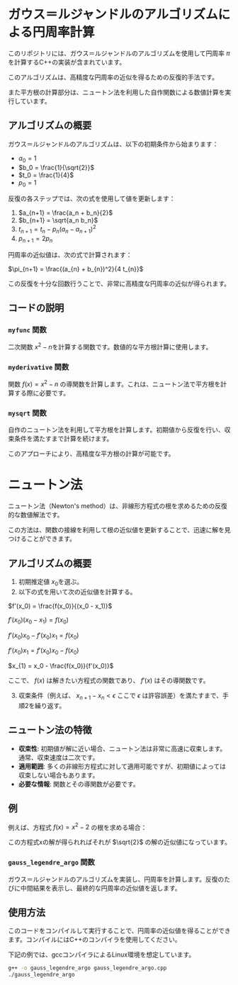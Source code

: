 # ガウス＝ルジャンドルのアルゴリズムによる円周率計算

このリポジトリには、ガウス＝ルジャンドルのアルゴリズムを使用して円周率 $\pi$ を計算するC++の実装が含まれています。

このアルゴリズムは、高精度な円周率の近似を得るための反復的手法です。

また平方根の計算部分は、ニュートン法を利用した自作関数による数値計算を実行しています。

## アルゴリズムの概要

ガウス＝ルジャンドルのアルゴリズムは、以下の初期条件から始まります：

- $a_0 = 1$
- $b_0 = \frac{1}{\sqrt{2}}$
- $t_0 = \frac{1}{4}$
- $p_0 = 1$

反復の各ステップでは、次の式を使用して値を更新します：

1. $a_{n+1} = \frac{a_n + b_n}{2}$
2. $b_{n+1} = \sqrt{a_n b_n}$
3. $t_{n+1} = t_n - p_n (a_n - a_{n+1})^2$
4. $p_{n+1} = 2 p_n$

円周率の近似値は、次の式で計算されます：

$\pi_{n+1} = \frac{(a_{n} + b_{n})^2}{4 t_{n}}$

この反復を十分な回数行うことで、非常に高精度な円周率の近似が得られます。

## コードの説明

### `myfunc` 関数

二次関数 $x^2 - n$を計算する関数です。数値的な平方根計算に使用します。

### `myderivative` 関数

関数 $f(x) = x^2 - n$ の導関数を計算します。これは、ニュートン法で平方根を計算する際に必要です。

### `mysqrt` 関数

自作のニュートン法を利用して平方根を計算します。初期値から反復を行い、収束条件を満たすまで計算を続けます。

このアプローチにより、高精度な平方根の計算が可能です。

# ニュートン法

ニュートン法（Newton's method）は、非線形方程式の根を求めるための反復的な数値解法です。

この方法は、関数の接線を利用して根の近似値を更新することで、迅速に解を見つけることができます。

## アルゴリズムの概要

1. 初期推定値 $x_0$を選ぶ。
2. 以下の式を用いて次の近似値を計算する。

$f'(x_0) = \frac{f(x_0)}{(x_0 - x_1)}$

$f'(x_0) (x_0 - x_1) = f(x_0)$

$f'(x_0)x_0 - f'(x_0)x_1 = f(x_0)$

$f'(x_0)x_1 = f'(x_0)x_0 - f(x_0)$

$x_{1} = x_0 - \frac{f(x_0)}{f'(x_0)}$

ここで、 $f(x)$ は解きたい方程式の関数であり、 $f'(x)$ はその導関数です。

3. 収束条件（例えば、 $x_{n+1} - x_n < \epsilon$ ここで $\epsilon$ は許容誤差）を満たすまで、手順2を繰り返す。

## ニュートン法の特徴

- **収束性**: 初期値が解に近い場合、ニュートン法は非常に高速に収束します。通常、収束速度は二次です。
- **適用範囲**: 多くの非線形方程式に対して適用可能ですが、初期値によっては収束しない場合もあります。
- **必要な情報**: 関数とその導関数が必要です。

## 例

例えば、方程式 $f(x) = x^2 - 2$ の根を求める場合：

この方程式xの解が得られればそれが $\sqrt{2}$ の解の近似値になっています。

### `gauss_legendre_argo` 関数

ガウス＝ルジャンドルのアルゴリズムを実装し、円周率を計算します。反復のたびに中間結果を表示し、最終的な円周率の近似値を返します。

## 使用方法

このコードをコンパイルして実行することで、円周率の近似値を得ることができます。コンパイルにはC++のコンパイラを使用してください。

下記の例では、gccコンパイラによるLinux環境を想定しています。

```bash
g++ -o gauss_legendre_argo gauss_legendre_argo.cpp
./gauss_legendre_argo
